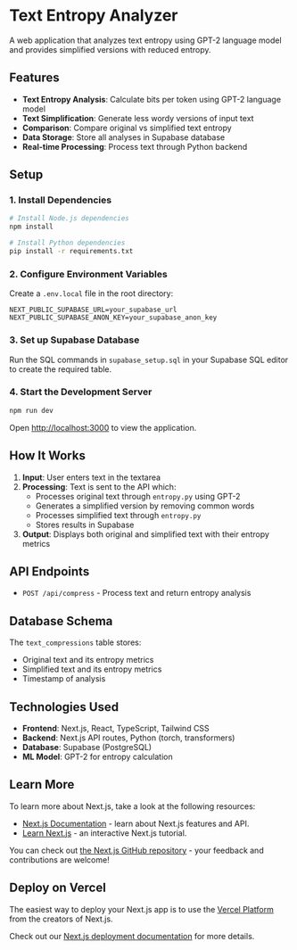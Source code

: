 # Text Entropy Analyzer

A web application that analyzes text entropy using GPT-2 language model and provides simplified versions with reduced entropy.

## Features

- **Text Entropy Analysis**: Calculate bits per token using GPT-2 language model
- **Text Simplification**: Generate less wordy versions of input text
- **Comparison**: Compare original vs simplified text entropy
- **Data Storage**: Store all analyses in Supabase database
- **Real-time Processing**: Process text through Python backend

## Setup

### 1. Install Dependencies

```bash
# Install Node.js dependencies
npm install

# Install Python dependencies
pip install -r requirements.txt
```

### 2. Configure Environment Variables

Create a `.env.local` file in the root directory:

```env
NEXT_PUBLIC_SUPABASE_URL=your_supabase_url
NEXT_PUBLIC_SUPABASE_ANON_KEY=your_supabase_anon_key
```

### 3. Set up Supabase Database

Run the SQL commands in `supabase_setup.sql` in your Supabase SQL editor to create the required table.

### 4. Start the Development Server

```bash
npm run dev
```

Open [http://localhost:3000](http://localhost:3000) to view the application.

## How It Works

1. **Input**: User enters text in the textarea
2. **Processing**: Text is sent to the API which:
   - Processes original text through `entropy.py` using GPT-2
   - Generates a simplified version by removing common words
   - Processes simplified text through `entropy.py`
   - Stores results in Supabase
3. **Output**: Displays both original and simplified text with their entropy metrics

## API Endpoints

- `POST /api/compress` - Process text and return entropy analysis

## Database Schema

The `text_compressions` table stores:
- Original text and its entropy metrics
- Simplified text and its entropy metrics
- Timestamp of analysis

## Technologies Used

- **Frontend**: Next.js, React, TypeScript, Tailwind CSS
- **Backend**: Next.js API routes, Python (torch, transformers)
- **Database**: Supabase (PostgreSQL)
- **ML Model**: GPT-2 for entropy calculation

## Learn More

To learn more about Next.js, take a look at the following resources:

- [Next.js Documentation](https://nextjs.org/docs) - learn about Next.js features and API.
- [Learn Next.js](https://nextjs.org/learn) - an interactive Next.js tutorial.

You can check out [the Next.js GitHub repository](https://github.com/vercel/next.js) - your feedback and contributions are welcome!

## Deploy on Vercel

The easiest way to deploy your Next.js app is to use the [Vercel Platform](https://vercel.com/new?utm_medium=default-template&filter=next.js&utm_source=create-next-app&utm_campaign=create-next-app-readme) from the creators of Next.js.

Check out our [Next.js deployment documentation](https://nextjs.org/docs/app/building-your-application/deploying) for more details.
